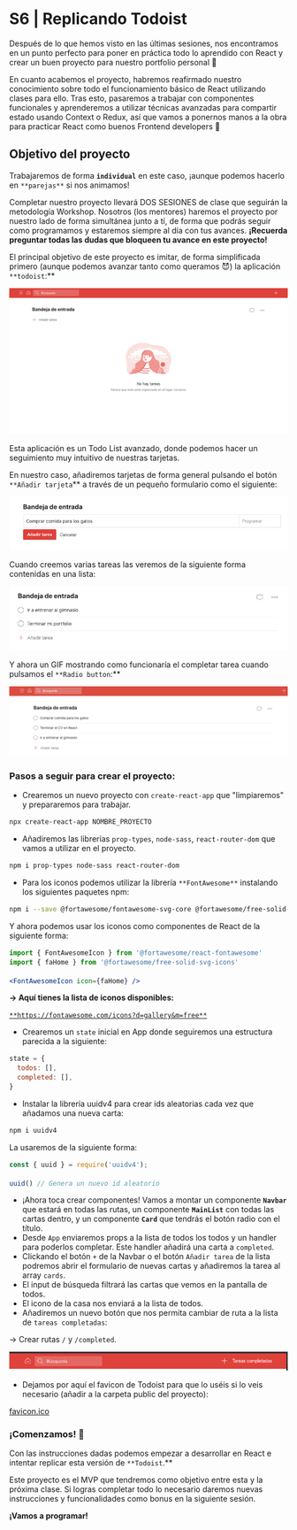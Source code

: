 # S6 | Replicando Todoist

Después de lo que hemos visto en las últimas sesiones, nos encontramos en un punto perfecto para poner en práctica todo lo aprendido con React y crear un buen proyecto para nuestro portfolio personal 🎉

En cuanto acabemos el proyecto, habremos reafirmado nuestro conocimiento sobre todo el funcionamiento básico de React utilizando clases para ello. Tras esto, pasaremos a trabajar con componentes funcionales y aprenderemos a utilizar técnicas avanzadas para compartir estado usando Context o Redux, así que vamos a ponernos manos a la obra para practicar React como buenos Frontend developers 🚀

## Objetivo del proyecto

Trabajaremos de forma **`individual`** en este caso, ¡aunque podemos hacerlo en `**parejas**` si nos animamos!

Completar nuestro proyecto llevará DOS SESIONES de clase que seguirán la metodología Workshop. Nosotros (los mentores) haremos el proyecto por nuestro lado de forma simultánea junto a tí, de forma que podrás seguir como programamos y estaremos siempre al día con tus avances. **¡Recuerda preguntar todas las dudas que bloqueen tu avance en este proyecto!**

El principal objetivo de este proyecto es imitar, de forma simplificada primero (aunque podemos avanzar tanto como queramos 😈) la aplicación `**todoist`:**

![./assets/06/Captura_de_pantalla_2020-06-25_a_las_17.26.20.png](./assets/06/Captura_de_pantalla_2020-06-25_a_las_17.26.20.png)

Esta aplicación es un Todo List avanzado, donde podemos hacer un seguimiento muy intuitivo de nuestras tarjetas.

En nuestro caso, añadiremos tarjetas de forma general pulsando el botón `**Añadir tarjeta`** a través de un pequeño formulario como el siguiente:

![./assets/06/Captura_de_pantalla_2020-06-25_a_las_17.28.11.png](./assets/06/Captura_de_pantalla_2020-06-25_a_las_17.28.11.png)

Cuando creemos varias tareas las veremos de la siguiente forma contenidas en una lista:

![./assets/06/Captura_de_pantalla_2020-06-25_a_las_17.31.54.png](./assets/06/Captura_de_pantalla_2020-06-25_a_las_17.31.54.png)

Y ahora un GIF mostrando como funcionaría el completar tarea cuando pulsamos el `**Radio button`:**

![./assets/06/competar.gif](./assets/06/competar.gif)

### Pasos a seguir para crear el proyecto:

- Crearemos un nuevo proyecto con `create-react-app` que "limpiaremos" y prepararemos para trabajar.

```bash
npx create-react-app NOMBRE_PROYECTO
```

- Añadiremos las librerías `prop-types`, `node-sass`, `react-router-dom` que vamos a utilizar en el proyecto.

```bash
npm i prop-types node-sass react-router-dom
```

- Para los iconos podemos utilizar la librería `**FontAwesome**` instalando los siguientes paquetes npm:

```bash
npm i --save @fortawesome/fontawesome-svg-core @fortawesome/free-solid-svg-icons @fortawesome/free-regular-svg-icons @fortawesome/react-fontawesome
```

Y ahora podemos usar los iconos como componentes de React de la siguiente forma:

```jsx
import { FontAwesomeIcon } from '@fortawesome/react-fontawesome'
import { faHome } from '@fortawesome/free-solid-svg-icons'

<FontAwesomeIcon icon={faHome} />
```

**→ Aquí tienes la lista de iconos disponibles:**

[`**https://fontawesome.com/icons?d=gallery&m=free**`](https://fontawesome.com/icons?d=gallery&m=free)

- Crearemos un `state` inicial en App donde seguiremos una estructura parecida a la siguiente:

```jsx
state = {
  todos: [],
  completed: [],
}
```

- Instalar la librería uuidv4 para crear ids aleatorias cada vez que añadamos una nueva carta:

```bash
npm i uuidv4
```

La usaremos de la siguiente forma:

```jsx
const { uuid } = require('uuidv4');

uuid() // Genera un nuevo id aleatorio
```

- ¡Ahora toca crear componentes! Vamos a montar un componente **`Navbar`** que estará en todas las rutas, un componente **`MainList`** con todas las cartas dentro, y un componente **`Card`** que tendrás el botón radio con el título.
- Desde `App` enviaremos props a la lista de todos los todos y un handler para poderlos completar. Este handler añadirá una carta a `completed`.
- Clickando el botón `+` de la Navbar o el botón `Añadir tarea` de la lista podremos abrir el formulario de nuevas cartas y añadiremos la tarea al array `cards`.
- El input de búsqueda filtrará las cartas que vemos en la pantalla de todos.
- El icono de la casa nos enviará a la lista de todos.
- Añadiremos un nuevo botón que nos permita cambiar de ruta a la lista de `tareas completadas`:

→ Crear rutas `/` y `/completed`.

![./assets/06/Captura_de_pantalla_2020-06-25_a_las_17.47.07.png](./assets/06/Captura_de_pantalla_2020-06-25_a_las_17.47.07.png)

- Dejamos por aquí el favicon de Todoist para que lo uséis si lo veis necesario (añadir a la carpeta public del proyecto):

[favicon.ico](./assets/06/favicon.ico)

### ¡Comenzamos! 🦄

Con las instrucciones dadas podemos empezar a desarrollar en React e intentar replicar esta versión de `**Todoist`.** 

Este proyecto es el MVP que tendremos como objetivo entre esta y la próxima clase. Si logras completar todo lo necesario daremos nuevas instrucciones y funcionalidades como bonus en la siguiente sesión.

**¡Vamos a programar!**